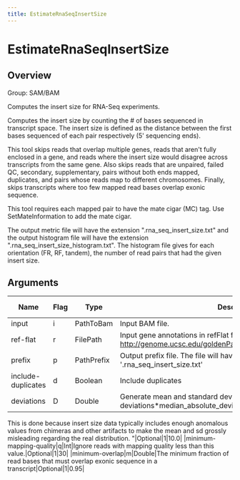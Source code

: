 ```yaml
---
title: EstimateRnaSeqInsertSize
---
```


# EstimateRnaSeqInsertSize

## Overview
Group: SAM/BAM

Computes the insert size for RNA-Seq experiments.

Computes the insert size by counting the # of bases sequenced in transcript space.  The insert size is defined
as the distance between the first bases sequenced of each pair respectively (5' sequencing ends).

This tool skips reads that overlap multiple genes, reads that aren't fully enclosed in a gene, and reads where the
insert size would disagree across transcripts from the same gene.  Also skips reads that are unpaired, failed QC,
secondary, supplementary, pairs without both ends mapped, duplicates, and pairs whose reads map to different
chromosomes. Finally, skips transcripts where too few mapped read bases overlap exonic sequence.

This tool requires each mapped pair to have the mate cigar (MC) tag.  Use SetMateInformation to add the mate cigar.

The output metric file will have the extension ".rna_seq_insert_size.txt" and the output histogram file will have
the extension ".rna_seq_insert_size_histogram.txt".  The histogram file gives for each orientation (FR, RF, tandem),
the number of read pairs that had the given insert size.

## Arguments

|Name|Flag|Type|Description|Required?|Max Values|Default Values|
|----|----|----|-----------|---------|----------|--------------|
|input|i|PathToBam|Input BAM file.|Required|1||
|ref-flat|r|FilePath|Input gene annotations in refFlat form.  Format described here: http://genome.ucsc.edu/goldenPath/gbdDescriptionsOld.html#RefFlat|Required|1||
|prefix|p|PathPrefix|Output prefix file.  The file will have the extension '.rna_seq_insert_size.txt'|Optional|1||
|include-duplicates|d|Boolean|Include duplicates|Optional|1|false|
|deviations|D|Double|Generate mean and standard deviation by filtering to 'median + deviations*median_absolute_deviation'.
This is done because insert size data typically includes enough anomalous values from chimeras
and other artifacts to make the mean and sd grossly misleading regarding the real distribution.
  "|Optional|1|10.0|
|minimum-mapping-quality|q|Int|Ignore reads with mapping quality less than this value.|Optional|1|30|
|minimum-overlap|m|Double|The minimum fraction of read bases that must overlap exonic sequence in a transcript|Optional|1|0.95|

